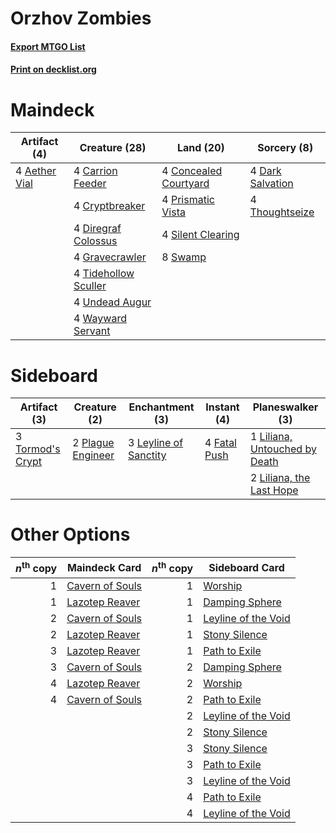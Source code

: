 # Orzhov Zombies

#### [Export MTGO List](../collection/Orzhov%20Zombies/Orzhov%20Zombies.txt)
#### [Print on decklist.org](http://decklist.org/?deckmain=4%09Aether%20Vial%0A4%09Carrion%20Feeder%0A4%09Concealed%20Courtyard%0A4%09Cryptbreaker%0A4%09Dark%20Salvation%0A4%09Diregraf%20Colossus%0A4%09Gravecrawler%0A4%09Prismatic%20Vista%0A4%09Silent%20Clearing%0A8%09Swamp%0A4%09Thoughtseize%0A4%09Tidehollow%20Sculler%0A4%09Undead%20Augur%0A4%09Wayward%20Servant&deckside=4%09Fatal%20Push%0A3%09Leyline%20of%20Sanctity%0A1%09Liliana,%20Untouched%20by%20Death%0A2%09Liliana,%20the%20Last%20Hope%0A2%09Plague%20Engineer%0A3%09Tormod's%20Crypt)
# Maindeck

|                                     Artifact (4)                                      |                                         Creature (28)                                         |                                           Land (20)                                            |                                        Sorcery (8)                                        |
|---------------------------------------------------------------------------------------|-----------------------------------------------------------------------------------------------|------------------------------------------------------------------------------------------------|-------------------------------------------------------------------------------------------|
|4 [Aether Vial](http://gatherer.wizards.com/Pages/Card/Details.aspx?multiverseid=48146)|4 [Carrion Feeder](http://gatherer.wizards.com/Pages/Card/Details.aspx?multiverseid=210133)    |4 [Concealed Courtyard](http://gatherer.wizards.com/Pages/Card/Details.aspx?multiverseid=417818)|4 [Dark Salvation](http://gatherer.wizards.com/Pages/Card/Details.aspx?multiverseid=414382)|
|                                                                                       |4 [Cryptbreaker](http://gatherer.wizards.com/Pages/Card/Details.aspx?multiverseid=414381)      |4 [Prismatic Vista](http://gatherer.wizards.com/Pages/Card/Details.aspx?multiverseid=464193)    |4 [Thoughtseize](http://gatherer.wizards.com/Pages/Card/Details.aspx?multiverseid=438676)  |
|                                                                                       |4 [Diregraf Colossus](http://gatherer.wizards.com/Pages/Card/Details.aspx?multiverseid=409854) |4 [Silent Clearing](http://gatherer.wizards.com/Pages/Card/Details.aspx?multiverseid=464195)    |                                                                                           |
|                                                                                       |4 [Gravecrawler](http://gatherer.wizards.com/Pages/Card/Details.aspx?multiverseid=409635)      |8 [Swamp](http://gatherer.wizards.com/Pages/Card/Details.aspx?multiverseid=439858)              |                                                                                           |
|                                                                                       |4 [Tidehollow Sculler](http://gatherer.wizards.com/Pages/Card/Details.aspx?multiverseid=175054)|                                                                                                |                                                                                           |
|                                                                                       |4 [Undead Augur](http://gatherer.wizards.com/Pages/Card/Details.aspx?multiverseid=464061)      |                                                                                                |                                                                                           |
|                                                                                       |4 [Wayward Servant](http://gatherer.wizards.com/Pages/Card/Details.aspx?multiverseid=426910)   |                                                                                                |                                                                                           |


# Sideboard

|                                       Artifact (3)                                        |                                        Creature (2)                                        |                                        Enchantment (3)                                         |                                      Instant (4)                                      |                                            Planeswalker (3)                                            |
|-------------------------------------------------------------------------------------------|--------------------------------------------------------------------------------------------|------------------------------------------------------------------------------------------------|---------------------------------------------------------------------------------------|--------------------------------------------------------------------------------------------------------|
|3 [Tormod's Crypt](http://gatherer.wizards.com/Pages/Card/Details.aspx?multiverseid=389723)|2 [Plague Engineer](http://gatherer.wizards.com/Pages/Card/Details.aspx?multiverseid=464049)|3 [Leyline of Sanctity](http://gatherer.wizards.com/Pages/Card/Details.aspx?multiverseid=204993)|4 [Fatal Push](http://gatherer.wizards.com/Pages/Card/Details.aspx?multiverseid=423724)|1 [Liliana, Untouched by Death](http://gatherer.wizards.com/Pages/Card/Details.aspx?multiverseid=447242)|
|                                                                                           |                                                                                            |                                                                                                |                                                                                       |2 [Liliana, the Last Hope](http://gatherer.wizards.com/Pages/Card/Details.aspx?multiverseid=414388)     |


# Other Options

|*n*<sup>th</sup> copy|                                      Maindeck Card                                       |*n*<sup>th</sup> copy|                                        Sideboard Card                                        |
|--------------------:|------------------------------------------------------------------------------------------|--------------------:|----------------------------------------------------------------------------------------------|
|                    1|[Cavern of Souls](http://gatherer.wizards.com/Pages/Card/Details.aspx?multiverseid=278058)|                    1|[Worship](http://gatherer.wizards.com/Pages/Card/Details.aspx?multiverseid=25553)             |
|                    1|[Lazotep Reaver](http://gatherer.wizards.com/Pages/Card/Details.aspx?multiverseid=461023) |                    1|[Damping Sphere](http://gatherer.wizards.com/Pages/Card/Details.aspx?multiverseid=443101)     |
|                    2|[Cavern of Souls](http://gatherer.wizards.com/Pages/Card/Details.aspx?multiverseid=278058)|                    1|[Leyline of the Void](http://gatherer.wizards.com/Pages/Card/Details.aspx?multiverseid=107682)|
|                    2|[Lazotep Reaver](http://gatherer.wizards.com/Pages/Card/Details.aspx?multiverseid=461023) |                    1|[Stony Silence](http://gatherer.wizards.com/Pages/Card/Details.aspx?multiverseid=247425)      |
|                    3|[Lazotep Reaver](http://gatherer.wizards.com/Pages/Card/Details.aspx?multiverseid=461023) |                    1|[Path to Exile](http://gatherer.wizards.com/Pages/Card/Details.aspx?multiverseid=220511)      |
|                    3|[Cavern of Souls](http://gatherer.wizards.com/Pages/Card/Details.aspx?multiverseid=278058)|                    2|[Damping Sphere](http://gatherer.wizards.com/Pages/Card/Details.aspx?multiverseid=443101)     |
|                    4|[Lazotep Reaver](http://gatherer.wizards.com/Pages/Card/Details.aspx?multiverseid=461023) |                    2|[Worship](http://gatherer.wizards.com/Pages/Card/Details.aspx?multiverseid=25553)             |
|                    4|[Cavern of Souls](http://gatherer.wizards.com/Pages/Card/Details.aspx?multiverseid=278058)|                    2|[Path to Exile](http://gatherer.wizards.com/Pages/Card/Details.aspx?multiverseid=220511)      |
|                     |                                                                                          |                    2|[Leyline of the Void](http://gatherer.wizards.com/Pages/Card/Details.aspx?multiverseid=107682)|
|                     |                                                                                          |                    2|[Stony Silence](http://gatherer.wizards.com/Pages/Card/Details.aspx?multiverseid=247425)      |
|                     |                                                                                          |                    3|[Stony Silence](http://gatherer.wizards.com/Pages/Card/Details.aspx?multiverseid=247425)      |
|                     |                                                                                          |                    3|[Path to Exile](http://gatherer.wizards.com/Pages/Card/Details.aspx?multiverseid=220511)      |
|                     |                                                                                          |                    3|[Leyline of the Void](http://gatherer.wizards.com/Pages/Card/Details.aspx?multiverseid=107682)|
|                     |                                                                                          |                    4|[Path to Exile](http://gatherer.wizards.com/Pages/Card/Details.aspx?multiverseid=220511)      |
|                     |                                                                                          |                    4|[Leyline of the Void](http://gatherer.wizards.com/Pages/Card/Details.aspx?multiverseid=107682)|

